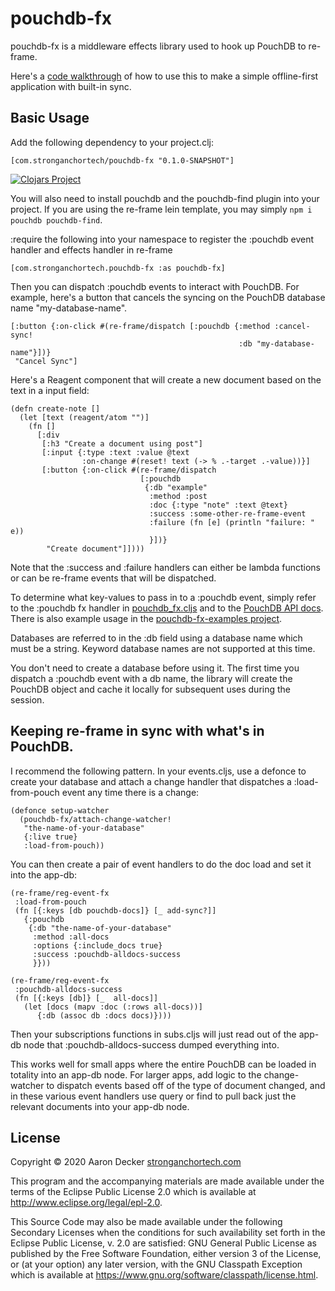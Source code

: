 # pouchdb-fx

pouchdb-fx is a middleware effects library used to hook up PouchDB to re-frame.

Here's a [code walkthrough](https://youtu.be/Zw9LXApdyXg) of how to use this to make
a simple offline-first application with built-in sync.

## Basic Usage

Add the following dependency to your project.clj:
```
[com.stronganchortech/pouchdb-fx "0.1.0-SNAPSHOT"]
```
[![Clojars Project](https://img.shields.io/clojars/v/com.stronganchortech/pouchdb-fx.svg)](https://clojars.org/com.stronganchortech/pouchdb-fx)

You will also need to install pouchdb and the pouchdb-find plugin into your project.
If you are using the re-frame lein template, you may simply `npm i pouchdb pouchdb-find`.

:require the following into your namespace to register the :pouchdb event handler
and effects handler in re-frame
```
[com.stronganchortech.pouchdb-fx :as pouchdb-fx]
```

Then you can dispatch :pouchdb events to interact with PouchDB.
For example, here's a button that cancels the syncing on the PouchDB database name "my-database-name".
```
[:button {:on-click #(re-frame/dispatch [:pouchdb {:method :cancel-sync!
                                                   :db "my-database-name"}])}
 "Cancel Sync"]
```

Here's a Reagent component that will create a new document based on the text in a input field:
```
(defn create-note []
  (let [text (reagent/atom "")]
    (fn []
      [:div
       [:h3 "Create a document using post"]
       [:input {:type :text :value @text
                :on-change #(reset! text (-> % .-target .-value))}]
       [:button {:on-click #(re-frame/dispatch
                             [:pouchdb
                              {:db "example"
                               :method :post
                               :doc {:type "note" :text @text}
                               :success :some-other-re-frame-event
                               :failure (fn [e] (println "failure: " e))
                               }])}
        "Create document"]])))
```
Note that the :success and :failure handlers can either be lambda functions
or can be re-frame events that will be dispatched.

To determine what key-values to pass in to a :pouchdb event,
simply refer to the :pouchdb fx handler in [pouchdb_fx.cljs](https://github.com/deckeraa/pouchdb-fx/blob/master/src/com/stronganchortech/pouchdb_fx.cljs) and to the [PouchDB API docs](https://pouchdb.com/api.html).
There is also example usage in the [pouchdb-fx-examples project](https://github.com/deckeraa/pouchdb-fx-examples).

Databases are referred to in the :db field using a database name which must be a string.
Keyword database names are not supported at this time.

You don't need to create a database before using it. The first time you dispatch a :pouchdb event
with a db name, the library will create the PouchDB object and cache it locally for subsequent uses during the session.

## Keeping re-frame in sync with what's in PouchDB.
I recommend the following pattern.
In your events.cljs, use a defonce to create your database and attach a change handler that
dispatches a :load-from-pouch event any time there is a change:
```
(defonce setup-watcher
  (pouchdb-fx/attach-change-watcher!
   "the-name-of-your-database"
   {:live true}
   :load-from-pouch))
```

You can then create a pair of event handlers to do the doc load and set it into the app-db:
```
(re-frame/reg-event-fx
 :load-from-pouch
 (fn [{:keys [db pouchdb-docs]} [_ add-sync?]]
   {:pouchdb
    {:db "the-name-of-your-database"
     :method :all-docs
     :options {:include_docs true}
     :success :pouchdb-alldocs-success
     }}))

(re-frame/reg-event-fx
 :pouchdb-alldocs-success
 (fn [{:keys [db]} [_  all-docs]]
   (let [docs (mapv :doc (:rows all-docs))]
      {:db (assoc db :docs docs)})))
```

Then your subscriptions functions in subs.cljs will just read out of the app-db node that
:pouchdb-alldocs-success dumped everything into.

This works well for small apps where the entire PouchDB can be loaded in totality into an app-db node.
For larger apps, add logic to the change-watcher to dispatch events based off of the type of document
changed, and in these various event handlers use query or find to pull back just the relevant documents into your app-db node.


## License

Copyright © 2020 Aaron Decker [stronganchortech.com](stronganchortech.com)

This program and the accompanying materials are made available under the
terms of the Eclipse Public License 2.0 which is available at
http://www.eclipse.org/legal/epl-2.0.

This Source Code may also be made available under the following Secondary
Licenses when the conditions for such availability set forth in the Eclipse
Public License, v. 2.0 are satisfied: GNU General Public License as published by
the Free Software Foundation, either version 3 of the License, or (at your
option) any later version, with the GNU Classpath Exception which is available
at https://www.gnu.org/software/classpath/license.html.
